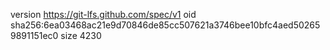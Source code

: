 version https://git-lfs.github.com/spec/v1
oid sha256:6ea03468ac21e9d70846de85cc507621a3746bee10bfc4aed502659891151ec0
size 4230
